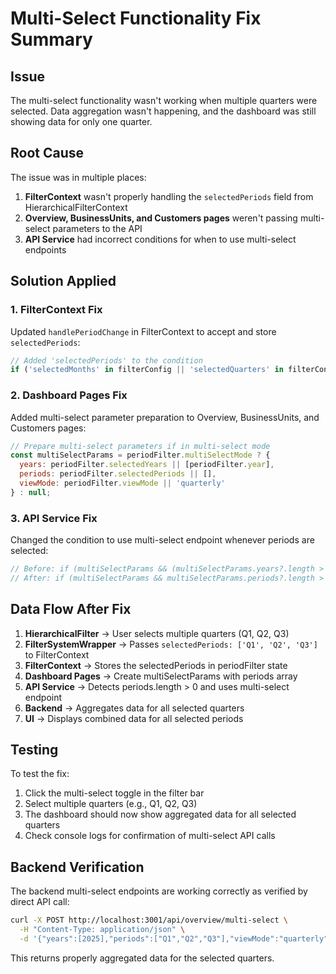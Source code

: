 # Multi-Select Functionality Fix Summary

## Issue
The multi-select functionality wasn't working when multiple quarters were selected. Data aggregation wasn't happening, and the dashboard was still showing data for only one quarter.

## Root Cause
The issue was in multiple places:

1. **FilterContext** wasn't properly handling the `selectedPeriods` field from HierarchicalFilterContext
2. **Overview, BusinessUnits, and Customers pages** weren't passing multi-select parameters to the API
3. **API Service** had incorrect conditions for when to use multi-select endpoints

## Solution Applied

### 1. FilterContext Fix
Updated `handlePeriodChange` in FilterContext to accept and store `selectedPeriods`:
```javascript
// Added 'selectedPeriods' to the condition
if ('selectedMonths' in filterConfig || 'selectedQuarters' in filterConfig || 'selectedYears' in filterConfig || 'selectedPeriods' in filterConfig) {
```

### 2. Dashboard Pages Fix
Added multi-select parameter preparation to Overview, BusinessUnits, and Customers pages:
```javascript
// Prepare multi-select parameters if in multi-select mode
const multiSelectParams = periodFilter.multiSelectMode ? {
  years: periodFilter.selectedYears || [periodFilter.year],
  periods: periodFilter.selectedPeriods || [],
  viewMode: periodFilter.viewMode || 'quarterly'
} : null;
```

### 3. API Service Fix
Changed the condition to use multi-select endpoint whenever periods are selected:
```javascript
// Before: if (multiSelectParams && (multiSelectParams.years?.length > 1 || multiSelectParams.periods?.length > 1))
// After: if (multiSelectParams && multiSelectParams.periods?.length > 0)
```

## Data Flow After Fix

1. **HierarchicalFilter** → User selects multiple quarters (Q1, Q2, Q3)
2. **FilterSystemWrapper** → Passes `selectedPeriods: ['Q1', 'Q2', 'Q3']` to FilterContext
3. **FilterContext** → Stores the selectedPeriods in periodFilter state
4. **Dashboard Pages** → Create multiSelectParams with periods array
5. **API Service** → Detects periods.length > 0 and uses multi-select endpoint
6. **Backend** → Aggregates data for all selected quarters
7. **UI** → Displays combined data for all selected periods

## Testing
To test the fix:
1. Click the multi-select toggle in the filter bar
2. Select multiple quarters (e.g., Q1, Q2, Q3)
3. The dashboard should now show aggregated data for all selected quarters
4. Check console logs for confirmation of multi-select API calls

## Backend Verification
The backend multi-select endpoints are working correctly as verified by direct API call:
```bash
curl -X POST http://localhost:3001/api/overview/multi-select \
  -H "Content-Type: application/json" \
  -d '{"years":[2025],"periods":["Q1","Q2","Q3"],"viewMode":"quarterly"}'
```

This returns properly aggregated data for the selected quarters.